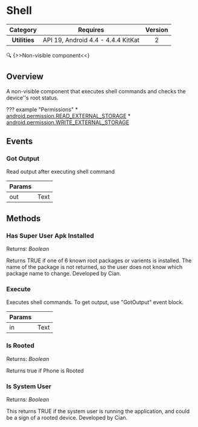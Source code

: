 # Shell

| Category | Requires | Version |
|:--------:|:-------:|:--------:|
|**Utilities**|<span class="chip chip-any">API 19, Android 4.4 - 4.4.4 KitKat</span>|<span class="chip chip-number">2</span>|

:mag: {>>Non-visible component<<}

## Overview

A non-visible component that executes shell commands and checks the device''s root status.

??? example "Permissions"
    * [android.permission.READ_EXTERNAL_STORAGE](https://developer.android.com/reference/android/Manifest.permission.html#READ_EXTERNAL_STORAGE)
    * [android.permission.WRITE_EXTERNAL_STORAGE](https://developer.android.com/reference/android/Manifest.permission.html#WRITE_EXTERNAL_STORAGE)


## Events

### Got Output

Read output after executing shell command

<div class="block" ai2-block="event" not-rendered="true" value="%7B%22componentName%22:%20%22Shell%22,%20%22name%22:%20%22Got%20Output%22,%20%22params%22:%20%5B%22out%22%5D%7D"></div>


| Params | []() |
|--------|------|
|out|<span class="chip chip-text">Text</span>|


## Methods

### Has Super User Apk Installed

<span class="chip chip-boolean">Returns: <i>Boolean</i></span> 

Returns TRUE if one of 6 known root packages or varients is installed. The name of the package is not returned, so the user does not know which package name to change. Developed by Cian.

<div class="block" ai2-block="method" not-rendered="true" value="%7B%22componentName%22:%20%22Shell%22,%20%22name%22:%20%22Has%20Super%20User%20Apk%20Installed%22,%20%22output%22:%20true,%20%22params%22:%20%5B%5D%7D"></div>


### Execute

Executes shell commands. To get output, use "GotOutput" event block.

<div class="block" ai2-block="method" not-rendered="true" value="%7B%22componentName%22:%20%22Shell%22,%20%22name%22:%20%22Execute%22,%20%22output%22:%20false,%20%22params%22:%20%5B%22in%22%5D%7D"></div>


| Params | []() |
|--------|------|
|in|<span class="chip chip-text">Text</span>|


### Is Rooted

<span class="chip chip-boolean">Returns: <i>Boolean</i></span> 

Returns true if Phone is Rooted

<div class="block" ai2-block="method" not-rendered="true" value="%7B%22componentName%22:%20%22Shell%22,%20%22name%22:%20%22Is%20Rooted%22,%20%22output%22:%20true,%20%22params%22:%20%5B%5D%7D"></div>


### Is System User

<span class="chip chip-boolean">Returns: <i>Boolean</i></span> 

This returns TRUE if the system user is running the application, and could be a sign of a rooted device. Developed by Cian.

<div class="block" ai2-block="method" not-rendered="true" value="%7B%22componentName%22:%20%22Shell%22,%20%22name%22:%20%22Is%20System%20User%22,%20%22output%22:%20true,%20%22params%22:%20%5B%5D%7D"></div>
